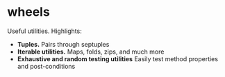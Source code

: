wheels
======

Useful utilities. Highlights:
* <b>Tuples.</b> Pairs through septuples
* <b>Iterable utilities.</b> Maps, folds, zips, and much more
* <b>Exhaustive and random testing utilities</b> Easily test method properties and post-conditions 
